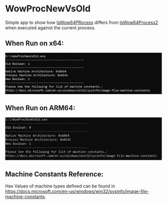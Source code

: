# WowProcNewVsOld
Simple app to show how [IsWow64PRocess](https://docs.microsoft.com/en-us/windows/win32/api/wow64apiset/nf-wow64apiset-iswow64process) differs from [IsWow64Process2](https://docs.microsoft.com/en-us/windows/win32/api/wow64apiset/nf-wow64apiset-iswow64process2) when executed against the current process. 

## When Run on x64:
![alt text](./Docs/RunOnX64.png "Command Prompt")

## When Run on ARM64:
![alt text](./Docs/RunOnArm64.png "Command Prompt")

## Machine Constants Reference:
Hex Values of machine types defined can be found in https://docs.microsoft.com/en-us/windows/win32/sysinfo/image-file-machine-constants.
